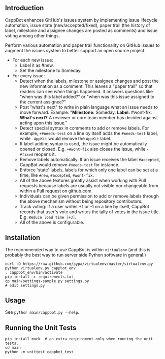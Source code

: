 Introduction
------------

CappBot enhances GitHub's issues system by implementing issue lifecycle automation, issue state (new/accepted/fixed), paper trail (the history of label, milestone and assignee changes are posted as comments) and issue voting among other things.

Perform various automation and paper trail functionality on GitHub issues to augment the issues system to better support an open source project.

* For each new issue:
    * Label it as #new.
    * Set the milestone to Someday.
* For every issue:
    * Detect when the labels, milestone or assignee changes and post the new information as a comment. This leaves a "paper trail" so that readers can see *when* things happened. It answers questions like "when was this label added?" or "when was this issue assigned to the current assignee?"
    * Post "what's next" to write in plain language what an issue needs to move forward. Example: "**Milestone:** Someday.  **Label:** #wont-fix.  **What's next?** A reviewer or core team member has decided against acting upon this issue."
    * Detect special syntax in comments to add or remove labels. For example, `+#needs-test` on a line by itself adds the `#needs-test` label, while `-AppKit` would remove the `AppKit` label.
    * If label adding syntax is used, the issue might be automatically opened or closed. E.g. `+#wont-fix` also closes the issue, while `-#fixed` reopens it.
    * Remove labels automatically. If an issue receives the label `#accepted`, CappBot would remove `#needs-test` for instance.
    * Enforce 'state' labels, labels for which only one label can be set at a time, like `#new`, `#accepted`, `#wont-fix`.
    * All of the above features greatly assist when working with Pull requests because labels are usually not visible nor changeable from within a Pull request on github.com.
    * Individuals can be given permission to add or remove labels through the above mechanism without being repository contributors.
    * Track voting: if a user writes +1 or -1 on a line by itself, CappBot records that user's vote and writes the tally of votes in the issue title. E.g. `Reduce load time [+3]`.
    * All of the above is configurable.

Installation
------------

The recommended way to use CappBot is within `virtualenv` (and this is probably the best way to run server side Python software in general.)

    curl -O https://raw.github.com/pypa/virtualenv/master/virtualenv.py
    python virtualenv.py cappbot_env
    . cappbot_env/bin/activate
    pip install -r requirements.txt
    cp main/settings-sample.py settings.py
    # edit settings.py

Usage
-----

See `python main/cappbot.py --help`.

Running the Unit Tests
----------------------

    pip install mock  # an extra requirement only when running the unit tests.
    cd main
    python -m unittest cappbot_test
